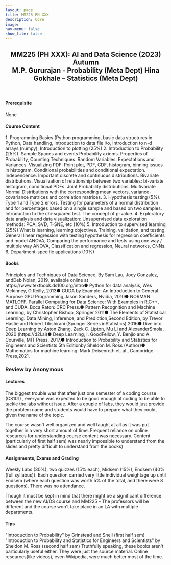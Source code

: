 ```yaml
---
layout: page
title: MM225 PH XXX
description: Core
image: 
nav-menu: false
show_tile: false
---
```


<!-- Main -->
<div id="main" class="alt">

<!-- One -->
<section id="one">
	<div class="inner">
		<header class="major">
			<h2>MM225 (PH XXX): AI and Data Science (2023) Autumn
             <br>M.P. Gururajan - Probability (Meta Dept)
                 Hina Gokhale – Statistics (Meta Dept)
            </h2>
		</header>

<h4> Prerequisite</h4>
<p>None</p>

<h4> Course Content</h4>
<p>1. Programming Basics (Python programming, basic data structures in Python, Data handling, Introduction to data file i/o, Introduction to n-d arrays (numpy), Introduction to plotting (25%) 2. Introduction to Probability (25%). Sample Spaces and events Probability axioms. Properties of Probability, Counting Techniques. Random Variables. Expectations and Variances. Visualizing PDF: Point plot, PDF, CDF, histogram, binning issues in histogram. Conditional probabilities and conditional expectation. Independence. Important discrete and continuous distributions. Bivariate distributions. Visualization of relationship between two variables: bi-variate histogram, conditional PDFs. Joint Probability distributions. Multivariate Normal Distributions with the corresponding mean vectors, variance-covariance matrices and correlation matrices. 3. Hypothesis testing (5%). Type 1 and Type 2 errors. Testing for parameters of a normal distribution and for percentages based on a single sample and based on two samples. Introduction to the chi-squared test. The concept of p-value. 4. Exploratory data analysis and data visualization: Unsupervised data exploration methods: PCA, SVD, T-SNE, etc (10%) 5. Introduction to supervised learning (25%) What is learning, learning objectives. Training, validation, and testing. General linear regression with testing hypothesis for regression coefficients and model ANOVA, Comparing the performance and tests using one way / multiple way ANOVA, Classification and regression, Neural networks, CNNs. 6. Department-specific applications (10%)</p>

<h4> Books</h4>
<p>Principles and Techniques of Data Science, By Sam Lau, Joey Gonzalez, andDeb Nolan, 2019, available online at https://www.textbook.ds100.org/intro● Python for data analysis, Wes Mckinney, O Reilly, 2013● CUDA by Example: An Introduction to General-Purpose GPU Programming,Jason Sanders, Nvidia, 2010● NORMAN MATLOFF. Parallel Computing for Data Science: With Examples in R,C++, and CUDA. Boca Raton: CRC Press.● Pattern Recognition and Machine Learning, by Christopher Bishop, Springer 2011● The Elements of Statistical Learning: Data Mining, Inference, and Prediction,Second Edition, by Trevor Hastie and Robert Tibshirani (Springer Series inStatistics) 2016● Dive into Deep Learning by Aston Zhang, Zack C. Lipton, Mu Li and AlexanderSmola, 2020 (https://d2l.ai)● Deep Learning, I. GoodFellow, Y. Benjio and A. Courville, MIT Press, 2017.● Introduction to Probability and Statistics for Engineers and Scientists 5th Editionby Sheldon M. Ross (Author)● Mathematics for machine learning. Mark Deisenroth et. al., Cambridge Press,2021.
</p>

<!-- ################################################ -->

<h3> Review by Anonymous </h3>

<h4>Lectures</h4>
<p>The biggest trouble was that after just one semester of a coding course (CS101) , everyone was expected to be good enough at coding to be able to tackle the labs without issue. After a couple of labs, they would just provide the problem name and students would have to prepare what they could, given the name of the topic. 
 

The course wasn't well organized and well taught at all as it was put together in a very short amount of time. Frequent reliance on online resources for understanding course content was necessary. Content (particularly of first half sem) was nearly impossible to understand from the slides and pretty difficult to understand from the books)</p>

<h4> Assignments, Exams and Grading</h4>
<p>Weekly Labs (30%), two quizzes (15% each), Midsem (15%), Endsem (40% (full syllabus)). Each question carried very little individual weightage up until Endsem (where each question was worth 5% of the total, and there were 8 questions). There was no attendance. 

Though it must be kept in mind that there might be a significant difference between the new AI/DS course and MM225 – The professors will be different and the course won't take place in an LA with multiple departments.
</p>

<h4> Tips</h4>
<p>"Introduction to Probability" by Grinstead and Snell (first half sem) 
"Introduction to Probability and Statistics for Engineers and Scientists" by Sheldon M. Ross (second half sem) 
Truthfully speaking, these books aren't particularly useful either. They were just the source material. Online resources(like videos), even Wikipedia, were much better most of the time.</p>

<!-- ################################################ -->
